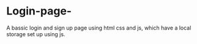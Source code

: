 # Login-page-
A bassic login and sign up page using html css and js, which have a local storage set up using js.
